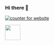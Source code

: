 ### Hi there 👋

<a href="https://www.freecounterstat.com" title="counter for website"><img src="https://counter5.optistats.ovh/private/freecounterstat.php?c=x1gmrlh86lfqhbcmq17cf7e36hwj6n8b" border="0" title="counter for website" alt="counter for website"></a>

<img src="https://giphy.com/embed/RtdRhc7TxBxB0YAsK6" width="50"> 

<!--
**alexismen22a/alexismen22a** is a ✨ _special_ ✨ repository because its `README.md` (this file) appears on your GitHub profile.

Here are some ideas to get you started:

- 🔭 I’m currently working on ...
- 🌱 I’m currently learning ...
- 👯 I’m looking to collaborate on ...
- 🤔 I’m looking for help with ...
- 💬 Ask me about ...
- 📫 How to reach me: ...
- 😄 Pronouns: ...
- ⚡ Fun fact: ...
-->
